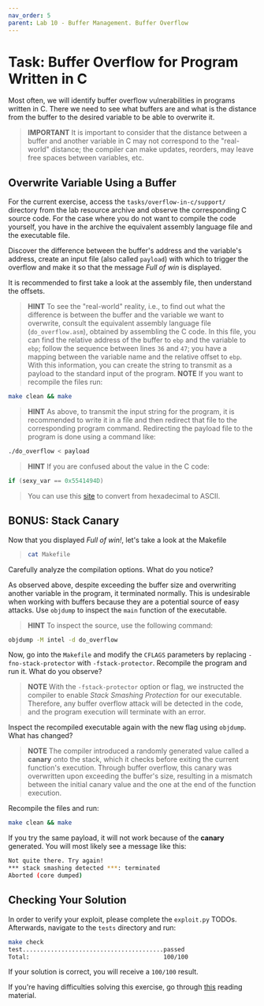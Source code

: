 ```yaml
---
nav_order: 5
parent: Lab 10 - Buffer Management. Buffer Overflow
---
```


# Task: Buffer Overflow for Program Written in C

Most often, we will identify buffer overflow vulnerabilities in programs written in C.
There we need to see what buffers are and what is the distance from the buffer to the desired variable to be able to overwrite it.

> **IMPORTANT** It is important to consider that the distance between a buffer and another variable in C may not correspond to the "real-world" distance;
> the compiler can make updates, reorders, may leave free spaces between variables, etc.

## Overwrite Variable Using a Buffer

For the current exercise, access the `tasks/overflow-in-c/support/` directory from the lab resource archive and observe the corresponding C source code.
For the case where you do not want to compile the code yourself, you have in the archive the equivalent assembly language file and the executable file.

Discover the difference between the buffer's address and the variable's address, create an input file (also called `payload`) with which to trigger the overflow and make it so that the message *Full of win* is displayed.

It is recommended to first take a look at the assembly file, then understand the offsets.

> **HINT** To see the "real-world" reality, i.e., to find out what the difference is between the buffer and the variable we want to overwrite,
> consult the equivalent assembly language file (`do_overflow.asm`), obtained by assembling the C code.
> In this file, you can find the relative address of the buffer to `ebp` and the variable to `ebp`;
> follow the sequence between lines `36` and `47`;
> you have a mapping between the variable name and the relative offset to `ebp`.
> With this information, you can create the string to transmit as a payload to the standard input of the program.
> **NOTE** If you want to recompile the files run:

```Bash
make clean && make
```

> **HINT** As above, to transmit the input string for the program, it is recommended to write it in a file
> and then redirect that file to the corresponding program command.
> Redirecting the payload file to the program is done using a command like:

```Bash
./do_overflow < payload
```

> **HINT** If you are confused about the value in the C code:

```C
if (sexy_var == 0x5541494D)
```

> You can use this [site](https://www.rapidtables.com/convert/number/hex-to-ascii.html) to convert from hexadecimal to ASCII.

## BONUS: Stack Canary

Now that you displayed *Full of win!*, let's take a look at the Makefile

> ```Bash
> cat Makefile
> ```

Carefully analyze the compilation options.
What do you notice?

As observed above, despite exceeding the buffer size and overwriting another variable in the program, it terminated normally.
This is undesirable when working with buffers because they are a potential source of easy attacks.
Use `objdump` to inspect the `main` function of the executable.

> **HINT** To inspect the source, use the following command:

```Bash
objdump -M intel -d do_overflow
```

Now, go into the `Makefile` and modify the `CFLAGS` parameters by replacing `-fno-stack-protector` with `-fstack-protector`.
Recompile the program and run it.
What do you observe?

> **NOTE** With the `-fstack-protector` option or flag, we instructed the compiler to enable *Stack Smashing Protection* for our executable.
> Therefore, any buffer overflow attack will be detected in the code, and the program execution will terminate with an error.

Inspect the recompiled executable again with the new flag using `objdump`.
What has changed?

> **NOTE** The compiler introduced a randomly generated value called a **canary** onto the stack, which it checks before exiting the current function's execution.
> Through buffer overflow, this canary was overwritten upon exceeding the buffer's size, resulting in a mismatch between the initial canary value and the one at the end of the function execution.

Recompile the files and run:

```Bash
make clean && make
```

If you try the same payload, it will not work because of the **canary** generated. You will most likely see a message like this:

```Bash
Not quite there. Try again!
*** stack smashing detected ***: terminated
Aborted (core dumped)
```

## Checking Your Solution

In order to verify your exploit, please complete the `exploit.py` TODOs.
Afterwards, navigate to the `tests` directory and run:

```Bash
make check
test........................................passed
Total:                                      100/100
```

If your solution is correct, you will receive a `100/100` result.

If you're having difficulties solving this exercise, go through [this](../../reading/overflow-vuln.md) reading material.
